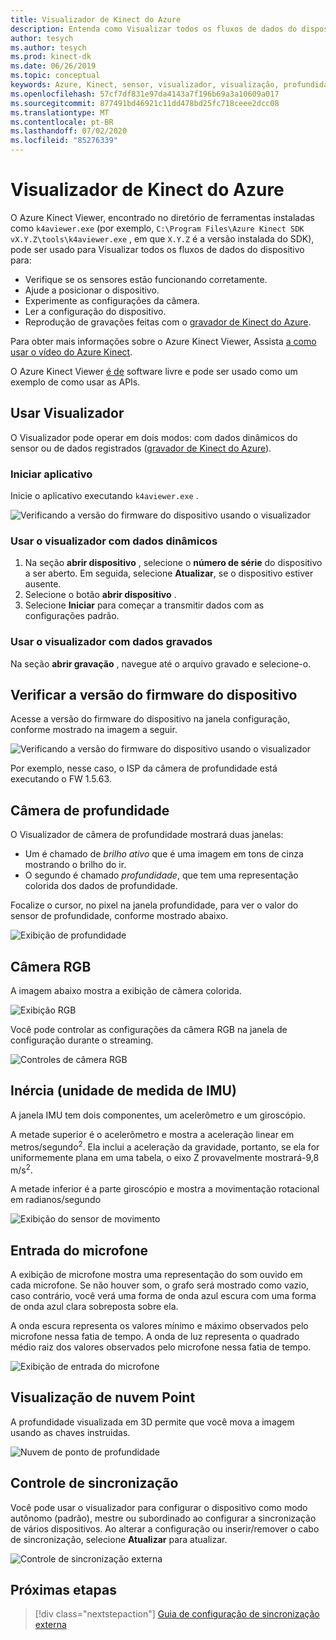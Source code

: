 ```yaml
---
title: Visualizador de Kinect do Azure
description: Entenda como Visualizar todos os fluxos de dados do dispositivo usando o Azure Kinect Viewer.
author: tesych
ms.author: tesych
ms.prod: kinect-dk
ms.date: 06/26/2019
ms.topic: conceptual
keywords: Azure, Kinect, sensor, visualizador, visualização, profundidade, RGB, cor, IMU, áudio, microfone, nuvem de ponto
ms.openlocfilehash: 57cf7df831e97da4143a7f196b69a3a10609a017
ms.sourcegitcommit: 877491bd46921c11dd478bd25fc718ceee2dcc08
ms.translationtype: MT
ms.contentlocale: pt-BR
ms.lasthandoff: 07/02/2020
ms.locfileid: "85276339"
---
```

# <a name="azure-kinect-viewer"></a>Visualizador de Kinect do Azure

O Azure Kinect Viewer, encontrado no diretório de ferramentas instaladas como `k4aviewer.exe` (por exemplo, `C:\Program Files\Azure Kinect SDK vX.Y.Z\tools\k4aviewer.exe` , em que `X.Y.Z` é a versão instalada do SDK), pode ser usado para Visualizar todos os fluxos de dados do dispositivo para:

* Verifique se os sensores estão funcionando corretamente.
* Ajude a posicionar o dispositivo.
* Experimente as configurações da câmera.
* Ler a configuração do dispositivo.
* Reprodução de gravações feitas com o [gravador de Kinect do Azure](azure-kinect-recorder.md).

Para obter mais informações sobre o Azure Kinect Viewer, Assista [a como usar o vídeo do Azure Kinect](https://www.microsoft.com/videoplayer/embed/RE3hNwG).

O Azure Kinect Viewer [é de](https://github.com/microsoft/Azure-Kinect-Sensor-SDK/tree/develop/tools/k4aviewer) software livre e pode ser usado como um exemplo de como usar as APIs.

## <a name="use-viewer"></a>Usar Visualizador

O Visualizador pode operar em dois modos: com dados dinâmicos do sensor ou de dados registrados ([gravador de Kinect do Azure](azure-kinect-recorder.md)).

### <a name="start-application"></a>Iniciar aplicativo

Inicie o aplicativo executando `k4aviewer.exe` .

![Verificando a versão do firmware do dispositivo usando o visualizador](./media/how-to-guides/open-viewer.png)

### <a name="use-the-viewer-with-live-data"></a>Usar o visualizador com dados dinâmicos

1. Na seção **abrir dispositivo** , selecione o **número de série** do dispositivo a ser aberto. Em seguida, selecione **Atualizar**, se o dispositivo estiver ausente.
2. Selecione o botão **abrir dispositivo** .
3. Selecione **Iniciar** para começar a transmitir dados com as configurações padrão.

### <a name="use-the-viewer-with-recorded-data"></a>Usar o visualizador com dados gravados

Na seção **abrir gravação** , navegue até o arquivo gravado e selecione-o.

## <a name="check-device-firmware-version"></a>Verificar a versão do firmware do dispositivo

Acesse a versão do firmware do dispositivo na janela configuração, conforme mostrado na imagem a seguir.

![Verificando a versão do firmware do dispositivo usando o visualizador](./media/how-to-guides/check-firmware-update.png)

Por exemplo, nesse caso, o ISP da câmera de profundidade está executando o FW 1.5.63.

## <a name="depth-camera"></a>Câmera de profundidade

O Visualizador de câmera de profundidade mostrará duas janelas:

* Um é chamado de *brilho ativo* que é uma imagem em tons de cinza mostrando o brilho do ir.
* O segundo é chamado *profundidade*, que tem uma representação colorida dos dados de profundidade.

Focalize o cursor, no pixel na janela profundidade, para ver o valor do sensor de profundidade, conforme mostrado abaixo.

![Exibição de profundidade](./media/how-to-guides/depth-camera.png)

## <a name="rgb-camera"></a>Câmera RGB

A imagem abaixo mostra a exibição de câmera colorida.

![Exibição RGB](./media/how-to-guides/viewer-rgb-camera.png)

Você pode controlar as configurações da câmera RGB na janela de configuração durante o streaming.

![Controles de câmera RGB](./media/how-to-guides/rgb-camera-settings.png)

## <a name="inertial-measurement-unit-imu"></a>Inércia (unidade de medida de IMU)

A janela IMU tem dois componentes, um acelerômetro e um giroscópio.

A metade superior é o acelerômetro e mostra a aceleração linear em metros/segundo<sup>2</sup>.  Ela inclui a aceleração da gravidade, portanto, se ela for uniformemente plana em uma tabela, o eixo Z provavelmente mostrará-9,8 m/s<sup>2</sup>.

A metade inferior é a parte giroscópio e mostra a movimentação rotacional em radianos/segundo

![Exibição do sensor de movimento](./media/how-to-guides/viewer-mu-settings.png)

## <a name="microphone-input"></a>Entrada do microfone

A exibição de microfone mostra uma representação do som ouvido em cada microfone. Se não houver som, o grafo será mostrado como vazio, caso contrário, você verá uma forma de onda azul escura com uma forma de onda azul clara sobreposta sobre ela.

A onda escura representa os valores mínimo e máximo observados pelo microfone nessa fatia de tempo. A onda de luz representa o quadrado médio raiz dos valores observados pelo microfone nessa fatia de tempo.

![Exibição de entrada do microfone](./media/how-to-guides/microphone-data.png)

## <a name="point-cloud-visualization"></a>Visualização de nuvem Point

A profundidade visualizada em 3D permite que você mova a imagem usando as chaves instruidas.

![Nuvem de ponto de profundidade](./media/how-to-guides/depth-point-cloud.png)

## <a name="synchronization-control"></a>Controle de sincronização

Você pode usar o visualizador para configurar o dispositivo como modo autônomo (padrão), mestre ou subordinado ao configurar a sincronização de vários dispositivos.
Ao alterar a configuração ou inserir/remover o cabo de sincronização, selecione **Atualizar** para atualizar.

![Controle de sincronização externa](./media/how-to-guides/sync-control.png)

## <a name="next-steps"></a>Próximas etapas

> [!div class="nextstepaction"]
>[Guia de configuração de sincronização externa](https://support.microsoft.com/help/4494429/sync-multiple-azure-kinect-dk-devices)
